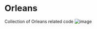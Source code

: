 # Orleans
Collection of Orleans related code
![image](https://user-images.githubusercontent.com/7696657/210484756-f5a9124b-2d32-46c8-9f1c-8172483a2aab.png)
